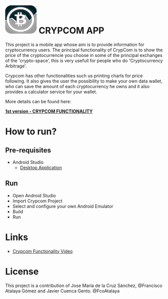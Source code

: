# <img src="CrypcomLOGO.png" width="100" height="90"> CRYPCOM APP

This project is a mobile app whose aim is to provide information for cryptocurrency users. The principal functionality of CrypCom is to show the price of the cryptocurrencie you choose in some of the principal exchanges of the 'crypto-space', this is very usefull for people who do 'Cryptocurrency Arbitrage'. 

Crypcom has other functionalities such us printing charts for price following. It also gives the user the possibility to make your own data wallet, who can save the amount of each cryptocurrency he owns and it also provides a calculator service for your wallet.

More details can be found here:

**[1st version - CRYPCOM FUNCTIONALITY](./Crypcom_Functionality.pdf)**

# How to run?

## Pre-requisites
- Android Studio
  * [Desktop Application](https://developer.android.com/studio?hl=es)

## Run
- Open Android Studio
- Import Crypcom Project
- Select and configure your own Android Emulator
- Build 
- Run

# Links
* [Crypcom Functionality Video](https://www.youtube.com/watch?v=bXnqPsOzCv0) 

# License
This project is a contribution of Jose María de la Cruz Sánchez, @Francisco Atalaya Gómez and Javier Cuenca Gento. @FcoAtalaya
